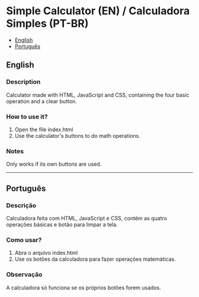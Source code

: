 # Simple Calculator (EN) / Calculadora Simples (PT-BR)

- [English](#english)
- [Português](#português)

## English

### Description
Calculator made with HTML, JavaScript and CSS, containing the four basic operation and a clear button.

### How to use it?
1. Open the file index.html
2. Use the calculator's buttons to do math operations.

### Notes
Only works if its own buttons are used.

---

## Português

### Descrição
Calculadora feita com HTML, JavaScript e CSS, contém as quatro operações básicas e botão para limpar a tela.

### Como usar?
1. Abra o arquivo index.html
2. Use os botões da calculadora para fazer operações matemáticas.

### Observação 
A calculadora só funciona se os próprios botões forem usados.



